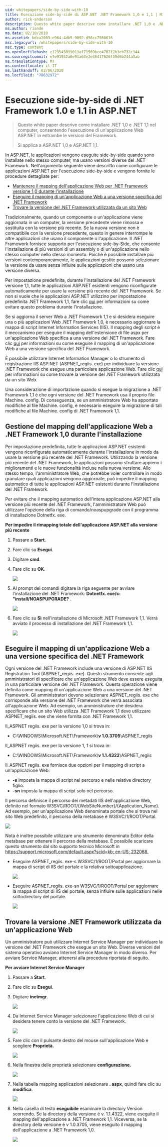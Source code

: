 ```yaml
---
uid: whitepapers/side-by-side-with-10
title: Esecuzione side-by-side di ASP.NET .NET Framework 1,0 e 1,1 | Microsoft Docs
author: rick-anderson
description: Questo white paper descrive come installare .NET 1,0 e .NET 1,1 nel computer, consentendo l'esecuzione di un'applicazione Web ASP.NET in entrambe le versioni di Fram...
ms.author: riande
ms.date: 02/10/2010
ms.assetid: bdea2003-e964-4db5-9092-d56cc7560616
msc.legacyurl: /whitepapers/side-by-side-with-10
msc.type: content
ms.openlocfilehash: c123545099013af71569bce4707f2b3eb732c344
ms.sourcegitcommit: e7e91932a6e91a63e2e46417626f39d6b244a3ab
ms.translationtype: MT
ms.contentlocale: it-IT
ms.lasthandoff: 03/06/2020
ms.locfileid: "78632972"
---
```

# <a name="aspnet-side-by-side-execution-of-net-framework-10-and-11"></a>Esecuzione side-by-side di .NET Framework 1.0 e 1.1 in ASP.NET

> Questo white paper descrive come installare .NET 1,0 e .NET 1,1 nel computer, consentendo l'esecuzione di un'applicazione Web ASP.NET in entrambe le versioni del Framework.
> 
> Si applica a ASP.NET 1,0 e ASP.NET 1,1.

In ASP.NET, le applicazioni vengono eseguite side-by-side quando sono installate nello stesso computer, ma usano versioni diverse del .NET Framework. Nell'argomento seguente viene descritto come configurare le applicazioni ASP.NET per l'esecuzione side-by-side e vengono fornite le procedure dettagliate per:

- [Mantenere il mapping dell'applicazione Web per .NET Framework versione 1,0 durante l'installazione](#1)
- [Eseguire il mapping di un'applicazione Web a una versione specifica del .NET Framework](#2)
- [Trovare la versione del .NET Framework utilizzata da un sito Web](#3)

Tradizionalmente, quando un componente o un'applicazione viene aggiornata in un computer, la versione precedente viene rimossa e sostituita con la versione più recente. Se la nuova versione non è compatibile con la versione precedente, questo in genere interrompe le altre applicazioni che usano il componente o l'applicazione. Il .NET Framework fornisce supporto per l'esecuzione side-by-Side, che consente l'installazione di più versioni di un assembly o di un'applicazione nello stesso computer nello stesso momento. Poiché è possibile installare più versioni contemporaneamente, le applicazioni gestite possono selezionare la versione da usare senza influire sulle applicazioni che usano una versione diversa.

Per impostazione predefinita, durante l'installazione del .NET Framework versione 1,1, tutte le applicazioni ASP.NET esistenti vengono riconfigurate automaticamente per usare la versione più recente del .NET Framework. Se non si vuole che le applicazioni ASP.NET utilizzino per impostazione predefinita .NET Framework 1,1, fare clic [qui](#1) per informazioni su come evitare questo problema durante l'installazione.

Se si aggiorna il server Web a .NET Framework 1,1 e si desidera eseguire una o più applicazioni Web .NET Framework 1,0, è necessario aggiornare la mappa di script Internet Information Services (IIS). Il mapping degli script è il meccanismo per eseguire il mapping dell'estensione di file aspx per un'applicazione Web specifica a una versione del .NET Framework. Fare clic [qui](#2) per informazioni su come eseguire il mapping di un'applicazione Web a una versione specifica del .NET Framework.

È possibile utilizzare Internet Information Manager o lo strumento di registrazione IIS ASP.NET (ASPNET\_regiis. exe) per individuare la versione .NET Framework che esegue una particolare applicazione Web. Fare clic [qui](#3) per informazioni su come trovare la versione del .NET Framework utilizzata da un sito Web.

Una considerazione di importazione quando si esegue la migrazione a .NET Framework 1,1 è che ogni versione del .NET Framework usa il proprio file Machine. config. Di conseguenza, se un amministratore Web ha apportato modifiche al file Machine. config, è necessario eseguire la migrazione di tali modifiche al file Machine. config di .NET Framework 1,1.

<a id="1"></a>

## <a name="maintaining-your-web-applications-mapping-to-net-framework-10-during-installation"></a>Gestione del mapping dell'applicazione Web a .NET Framework 1,0 durante l'installazione

Per impostazione predefinita, tutte le applicazioni ASP.NET esistenti vengono riconfigurate automaticamente durante l'installazione in modo da usare la versione più recente del .NET Framework. Utilizzando la versione più recente del .NET Framework, le applicazioni possono sfruttare appieno i miglioramenti e le nuove funzionalità incluse nella nuova versione. Allo stesso tempo, l'amministratore Web, che potrebbe voler controllare in modo granulare quali applicazioni vengono aggiornate, può impedire il mapping automatico di tutte le applicazioni ASP.NET esistenti durante l'installazione del .NET Framework.

Per evitare che il mapping automatico dell'intera applicazione ASP.NET alla versione più recente del .NET Framework, l'amministratore Web può utilizzare l'opzione della riga di comando/noaspupgrade con il programma di installazione Dotnetfx. exe.

**Per impedire il rimapping totale dell'applicazione ASP.NET alla versione più recente**

1. Passare a **Start**.
2. Fare clic su **Esegui**.
3. Digitare **cmd**.
4. Fare clic su **OK**.  
  
    ![](side-by-side-with-10/_static/image1.gif)
5. Al prompt dei comandi digitare la riga seguente per avviare l'installazione del .NET Framework: **Dotnetfx. exe/c: "install/NOASPUPGRADE?** .  
  
    ![](side-by-side-with-10/_static/image2.gif)
6. Fare clic su **Sì** nell'installazione di Microsoft .NET Framework 1,1. Verrà avviato il processo di installazione del .NET Framework 1,1.  
  
    ![](side-by-side-with-10/_static/image3.gif)

<a id="2"></a>

## <a name="map-a-web-application-to-a-specific-version-of-the-net-framework"></a>Eseguire il mapping di un'applicazione Web a una versione specifica del .NET Framework

Ogni versione del .NET Framework include una versione di ASP.NET IIS Registration Tool (ASPNET\_regiis. exe). Questo strumento consente agli amministratori di specificare che un'applicazione Web deve essere eseguita in una particolare versione del .NET Framework. Questa operazione viene definita come mapping di un'applicazione Web a una versione del .NET Framework. Gli amministratori devono selezionare ASPNET\_regiis. exe che corrisponde alla versione del .NET Framework che verrà associata all'applicazione Web. Ad esempio, un amministratore che desidera specificare che un sito Web utilizza .NET Framework 1,1 deve utilizzare ASPNET\_regiis. exe che viene fornita con .NET Framework 1,1.

Il\_ASPNET regiis. exe per la versione 1,0 si trova in:

- C:\WINDOWS\Microsoft.NET\Framework\\**v 1.0.3705**\ASPNET\_regiis

Il\_ASPNET regiis. exe per la versione 1, 1 si trova in:

- C:\WINDOWS\Microsoft.NET\Framework\\**v 1.1.4322**\ASPNET\_regiis

Il\_ASPNET regiis. exe fornisce due opzioni per il mapping di script a un'applicazione Web:

- **-s** imposta la mappa di script nel percorso e nelle relative directory figlio.
- **-sn** imposta la mappa di script solo nel percorso.

Il percorso definisce il percorso dei metadati IIS dell'applicazione Web, definito nel formato W3SVC/ROOT/{WebSiteNumber}/{Application\_Name}. Ad esempio, per un'applicazione Web denominata portale che si trova nel sito Web predefinito, il percorso della metabase è W3SVC/1/ROOT/Portal.

![](side-by-side-with-10/_static/image4.gif)

Nota è inoltre possibile utilizzare uno strumento denominato Editor della metabase per ottenere il percorso della metabase. È possibile scaricare questo strumento dal sito supporto tecnico Microsoft in [https://support.microsoft.com/default.aspx?scid=kb; en-US; 232068.](https://support.microsoft.com/default.aspx?scid=kb;en-us;232068)

- Eseguire ASPNET\_regiis. exe-s W3SVC/1/ROOT/Portal per aggiornare la mappa di script di IIS del portale e la relativa sottoapplicazione.  
  
    ![](side-by-side-with-10/_static/image5.gif)

- Eseguire ASPNET\_regiis. exe-sn W3SVC/1/ROOT/Portal per aggiornare la mappa di script di IIS del portale, senza influire sulle applicazioni nelle sottodirectory del portale.  
  
    ![](side-by-side-with-10/_static/image6.gif)

<a id="3"></a>

## <a name="find-the-net-framework-version-that-a-web-application-is-using"></a>Trovare la versione .NET Framework utilizzata da un'applicazione Web

Un amministratore può utilizzare Internet Service Manager per individuare la versione del .NET Framework che esegue un sito Web. Diverse versioni del sistema operativo avviano Internet Service Manager in modo diverso. Per avviare Service Manager, attenersi alla procedura riportata di seguito.

**Per avviare Internet Service Manager**

1. Passare a **Start**.
2. Fare clic su **Esegui**.
3. Digitare **inetmgr**.  
  
    ![](side-by-side-with-10/_static/image7.gif)
4. Da Internet Service Manager selezionare l'applicazione Web di cui si desidera tenere conto la versione del .NET Framework.  
  
    ![](side-by-side-with-10/_static/image8.gif)
5. Fare clic con il pulsante destro del mouse sull'applicazione Web e scegliere **Proprietà.**  
  
    ![](side-by-side-with-10/_static/image9.gif)
6. Nella finestra delle proprietà selezionare **configurazione.**  
  
    ![](side-by-side-with-10/_static/image10.gif)
7. Nella tabella mapping applicazioni selezionare **. aspx**, quindi fare clic su **modifica**.  
  
    ![](side-by-side-with-10/_static/image11.gif)
8. Nella casella di testo **eseguibile** esaminare la directory Version scorrendo. Se la directory della versione è v. 1.1.4322, viene eseguito il mapping dell'applicazione a .NET Framework 1,1. Viceversa, se la directory della versione è v 1.0.3705, viene eseguito il mapping dell'applicazione a .NET Framework 1,0.  
  
    ![](side-by-side-with-10/_static/image12.gif)
